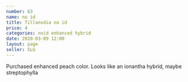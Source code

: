 ```yaml
---
number: 63
name: no id
title: Tillansdia no id
price: 4
categories: noid enhanced hybrid
date: 2020-03-09 12:00
layout: page
seller: SLG
---
```

Purchased enhanced peach color. Looks like an ionantha hybrid, maybe streptophylla
